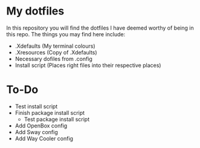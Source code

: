 # My dotfiles

In this repository you will find the dotfiles I have deemed worthy of being in this repo. The things you may find here include:

* .Xdefaults (My terminal colours)
* .Xresources (Copy of .Xdefaults)
* Necessary dofiles from .config
* Install script (Places right files into their respective places)

# To-Do

* Test install script
* Finish package install script
  * Test package install script
* Add OpenBox config
* Add Sway config
* Add Way Cooler config
